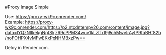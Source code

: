 #Proxy Image Simple

Use:
  https://proxy-wk9c.onrender.com/<url-image-your> <br />
  Example: https://proxy-wk9c.onrender.com/https://p2.ntcdntempv26.com/content/image.jpg?data=lYQzNlIkekgNptSkjz69cPPM34wuv1kLztTrI9j8ohMwyIrAytP9fqBHf82b/noFOHPX4vMFwEKxPqNHMBxzPw==

Deloy in Render.com.
